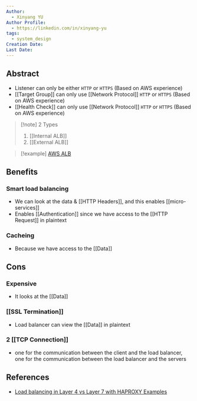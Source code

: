 ```yaml
---
Author:
  - Xinyang YU
Author Profile:
  - https://linkedin.com/in/xinyang-yu
tags:
  - system_design
Creation Date: 
Last Date:
---
```

## Abstract
- Listener can only be either `HTTP` or `HTTPS` (Based on AWS experience)
- [[Target Group]] can only use [[Network Protocol]] `HTTP` or `HTTPS` (Based on AWS experience)
- [[Health Check]] can only use [[Network Protocol]] `HTTP` or `HTTPS` (Based on AWS experience)

>[!note] 2 Types
>1. [[Internal ALB]]
>2. [[External ALB]]



>[!example]
>[AWS ALB](https://docs.aws.amazon.com/elasticloadbalancing/latest/application/introduction.html)

## Benefits
### Smart load balancing
- We can look at the data & [[HTTP Headers]], and this enables [[micro-services]]
- Enables [[Authentication]] since we have access to the [[HTTP Request]] in plaintext
### Cacheing
- Because we have access to the [[Data]]


## Cons
### Expensive
- It looks at the [[Data]]
### [[SSL Termination]]
- Load balancer can view the [[Data]] in plaintext

### 2 [[TCP Connection]]
- one for the communication between the client and the load balancer, one for the communication between the load balancer and the servers

## References
- [Load balancing in Layer 4 vs Layer 7 with HAPROXY Examples](https://www.youtube.com/watch?v=aKMLgFVxZYk&t=1186s)